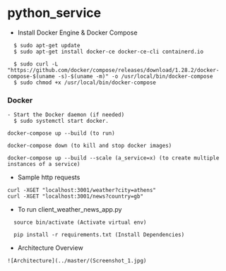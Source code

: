 # python_service

- Install Docker Engine & Docker Compose
```
  $ sudo apt-get update
  $ sudo apt-get install docker-ce docker-ce-cli containerd.io

  $ sudo curl -L "https://github.com/docker/compose/releases/download/1.28.2/docker-compose-$(uname -s)-$(uname -m)" -o /usr/local/bin/docker-compose
  $ sudo chmod +x /usr/local/bin/docker-compose
```
### Docker
```
- Start the Docker daemon (if needed)
  $ sudo systemctl start docker.

docker-compose up --build (to run)

docker-compose down (to kill and stop docker images)

docker-compose up --build --scale (a_service=x) (to create multiple instances of a service)
```

- Sample http requests
```
curl -XGET "localhost:3001/weather?city=athens"
curl -XGET "localhost:3001/news?country=gb"
```
- To run client_weather_news_app.py
```
  source bin/activate (Activate virtual env)

  pip install -r requirements.txt (Install Dependencies)
```

- Architecture Overview
```
![Architecture](../master/(Screenshot_1.jpg)
```